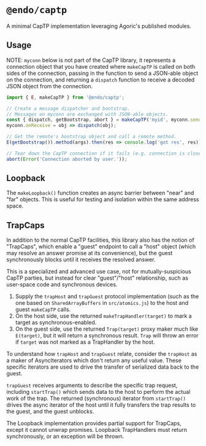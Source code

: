 # `@endo/captp`

A minimal CapTP implementation leveraging Agoric's published modules.

## Usage

NOTE: `myconn` below is not part of the CapTP library, it represents a connection
object that you have created where `makeCapTP` is called on both sides of the
connection, passing in the function to send a JSON-able object on the connection, and returning
a `dispatch` function to receive a decoded JSON object from the connection.

```js
import { E, makeCapTP } from '@endo/captp';

// Create a message dispatcher and bootstrap.
// Messages on myconn are exchanged with JSON-able objects.
const { dispatch, getBootstrap, abort } = makeCapTP('myid', myconn.send, myBootstrap);
myconn.onReceive = obj => dispatch(obj);

// Get the remote's bootstrap object and call a remote method.
E(getBootstrap()).method(args).then(res => console.log('got res', res));

// Tear down the CapTP connection if it fails (e.g. connection is closed).
abort(Error('Connection aborted by user.'));
```

## Loopback

The `makeLoopback()` function creates an async barrier between "near" and "far"
objects.  This is useful for testing and isolation within the same address
space.

## TrapCaps

In addition to the normal CapTP facilities, this library also has the notion of
"TrapCaps", which enable a "guest" endpoint to call a "host" object (which may
resolve an answer promise at its convenience), but the guest synchronously
blocks until it receives the resolved answer.

This is a specialized and advanced use case, not for mutually-suspicious CapTP
parties, but instead for clear "guest"/"host" relationship, such as user-space
code and synchronous devices.

1. Supply the `trapHost` and `trapGuest` protocol implementation (such as the
   one based on `SharedArrayBuffers` in `src/atomics.js`) to the host and guest
   `makeCapTP` calls.
2. On the host side, use the returned `makeTrapHandler(target)` to mark a target
   as synchronous-enabled.
3. On the guest side, use the returned `Trap(target)` proxy maker much like
   `E(target)`, but it will return a synchronous result.  `Trap` will throw an
   error if `target` was not marked as a TrapHandler by the host.

To understand how `trapHost` and `trapGuest` relate, consider the `trapHost` as
a maker of AsyncIterators which don't return any useful value.  These specific
iterators are used to drive the transfer of serialized data back to the guest.

`trapGuest` receives arguments to describe the specific trap request, including
`startTrap()` which sends data to the host to perform the actual work of the
trap.  The returned (synchronous) iterator from `startTrap()` drives the async
iterator of the host until it fully transfers the trap results to the guest, and
the guest unblocks.

The Loopback implementation provides partial support for TrapCaps, except it
cannot unwrap promises.  Loopback TrapHandlers must return synchronously, or an
exception will be thrown.
